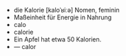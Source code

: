 - die Kalorie	[kaloˈʁiːə]	Nomen, feminin
- Maßeinheit für Energie in Nahrung
- calo
- calorie
- Ein Apfel hat etwa 50 Kalorien.
- —	calor